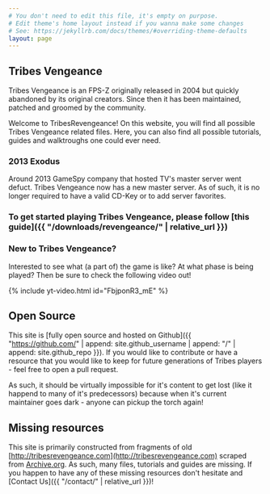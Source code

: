 ```yaml
---
# You don't need to edit this file, it's empty on purpose.
# Edit theme's home layout instead if you wanna make some changes
# See: https://jekyllrb.com/docs/themes/#overriding-theme-defaults
layout: page
---
```


## Tribes Vengeance

Tribes Vengeance is an FPS-Z originally released in 2004 but quickly abandoned by its original creators. Since then it has been maintained, patched and groomed by the community.

Welcome to TribesRevengeance! On this website, you will find all possible Tribes Vengeance related files. Here, you can also find all possible tutorials, guides and walktroughs one could ever need.

### 2013 Exodus

Around 2013 GameSpy company that hosted TV's master server went defuct. Tribes Vengeance now has a new master server. As of such, it is no longer required to have a valid CD-Key or to add server favorites. 

### **To get started playing Tribes Vengeance, please follow [this guide]({{ "/downloads/revengeance/" | relative_url }})**

### New to Tribes Vengeance?

Interested to see what (a part of) the game is like? At what phase is being played? Then be sure to check the following video out!

{% include yt-video.html id="FbjponR3_mE" %}

## Open Source

This site is [fully open source and hosted on Github]({{ "https://github.com/" | append: site.github_username | append: "/" | append: site.github_repo }}). If you would like to contribute or have a resource that you would like to keep for future generations of Tribes players - feel free to open a pull request.

As such, it should be virtually impossible for it's content to get lost (like it happend to many of it's predecessors) because when it's current maintainer goes dark - anyone can pickup the torch again!

## Missing resources

This site is primarily constructed from fragments of old [http://tribesrevengeance.com](http://tribesrevengeance.com) scraped from [Archive.org](http://archive.org). As such, many files, tutorials and guides are missing. If you happen to have any of these missing resources don't hesitate and [Contact Us]({{ "/contact/" | relative_url }})!

